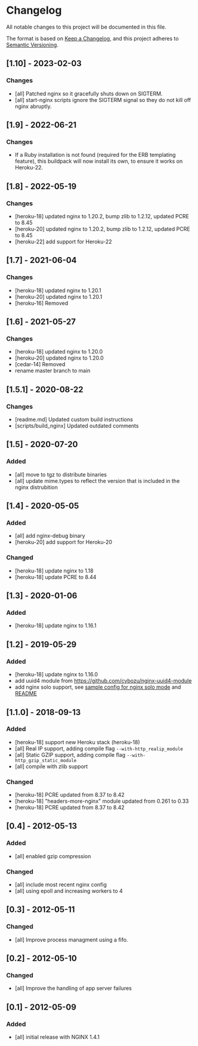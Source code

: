 # Changelog
All notable changes to this project will be documented in this file.

The format is based on [Keep a Changelog](https://keepachangelog.com/en/1.0.0/),
and this project adheres to [Semantic Versioning](https://semver.org/spec/v2.0.0.html).


## [1.10] - 2023-02-03
### Changes
- [all] Patched nginx so it gracefully shuts down on SIGTERM.
- [all] start-nginx scripts ignore the SIGTERM signal so they do not kill off nginx abruptly.

## [1.9] - 2022-06-21
### Changes
- If a Ruby installation is not found (required for the ERB templating feature), this buildpack will now install its own, to ensure it works on Heroku-22.

## [1.8] - 2022-05-19
### Changes
- [heroku-18] updated nginx to 1.20.2, bump zlib to 1.2.12, updated PCRE to 8.45
- [heroku-20] updated nginx to 1.20.2, bump zlib to 1.2.12, updated PCRE to 8.45
- [heroku-22] add support for Heroku-22

## [1.7] - 2021-06-04
### Changes
- [heroku-18] updated nginx to 1.20.1
- [heroku-20] updated nginx to 1.20.1
- [heroku-16] Removed

## [1.6] - 2021-05-27
### Changes
- [heroku-18] updated nginx to 1.20.0
- [heroku-20] updated nginx to 1.20.0
- [cedar-14] Removed
- rename master branch to main

## [1.5.1] - 2020-08-22
### Changes
- [readme.md] Updated custom build instructions
- [scripts/build_nginx] Updated outdated comments

## [1.5] - 2020-07-20
### Added
- [all] move to tgz to distribute binaries
- [all] update mime.types to reflect the version that is included in the nginx distrubition

## [1.4] - 2020-05-05
### Added
- [all] add nginx-debug binary
- [heroku-20] add support for Heroku-20

### Changed
- [heroku-18] update nginx to 1.18
- [heroku-18] update PCRE to 8.44

## [1.3] - 2020-01-06
### Added
- [heroku-18] update nginx to 1.16.1

## [1.2] - 2019-05-29
### Added
- [heroku-18] update nginx to 1.16.0
- add uuid4 module from https://github.com/cybozu/nginx-uuid4-module
- add nginx solo support, see [sample config for nginx solo mode](config/nginx-solo.conf.erb) and [README](README.md)

## [1.1.0] - 2018-09-13
### Added
- [heroku-18] support new Heroku stack (heroku-18)
- [all] Real IP support, adding compile flag `--with-http_realip_module`
- [all] Static GZIP support, adding compile flag `--with-http_gzip_static_module`
- [all] compile with zlib support

### Changed
- [heroku-18] PCRE updated from 8.37 to 8.42
- [heroku-18] "headers-more-nginx" module updated from 0.261 to 0.33
- [heroku-18] PCRE updated from 8.37 to 8.42

## [0.4] - 2012-05-13
### Added
- [all] enabled gzip compression

### Changed
- [all] include most recent nginx config
- [all] using epoll and increasing workers to 4

## [0.3] - 2012-05-11
### Changed
- [all] Improve process managment using a fifo.

## [0.2] - 2012-05-10
### Changed
- [all] Improve the handling of app server failures

## [0.1] - 2012-05-09
### Added
- [all] initial release with NGINX 1.4.1
